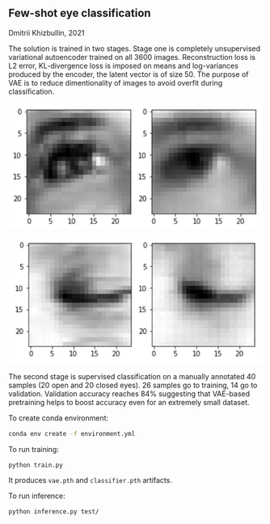 ## Few-shot eye classification

Dmitrii Khizbullin, 2021

The solution is trained in two stages. Stage one is completely unsupervised variational autoencoder trained on all 3600 images. Reconstruction loss is L2 error, KL-divergence loss is imposed on means and log-variances produced by the encoder, the latent vector is of size 50. The purpose of VAE is to reduce dimentionality of images to avoid overfit during classification.

![](assets/vae1.png)

![](assets/vae2.png)

The second stage is supervised classification on a manually annotated 40 samples (20 open and 20 closed eyes). 26 samples go to training, 14 go to validation. Validation accuracy reaches 84% suggesting that VAE-based pretraining helps to boost accuracy even for an extremely small dataset.

To create conda environment:
```bash
conda env create -f environment.yml
```

To run training:
```bash
python train.py
```
It produces `vae.pth` and `classifier.pth` artifacts.

To run inference:
```bash
python inference.py test/
```